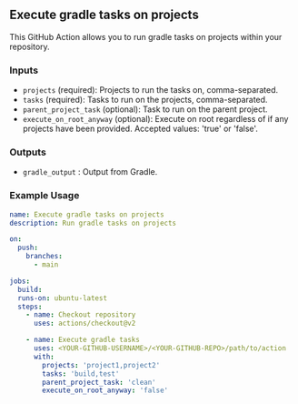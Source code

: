 ## Execute gradle tasks on projects

This GitHub Action allows you to run gradle tasks on projects within your repository.

### Inputs

-  `projects`  (required): Projects to run the tasks on, comma-separated.
-  `tasks`  (required): Tasks to run on the projects, comma-separated.
-  `parent_project_task`  (optional): Task to run on the parent project.
-  `execute_on_root_anyway`  (optional): Execute on root regardless of if any projects have been provided. Accepted values: 'true' or 'false'.

### Outputs

-  `gradle_output` : Output from Gradle.

### Example Usage
```yaml
name: Execute gradle tasks on projects
description: Run gradle tasks on projects

on:
  push:
    branches:
      - main

jobs:
  build:
  runs-on: ubuntu-latest
  steps:
    - name: Checkout repository
      uses: actions/checkout@v2

    - name: Execute gradle tasks
      uses: <YOUR-GITHUB-USERNAME>/<YOUR-GITHUB-REPO>/path/to/action
      with:
        projects: 'project1,project2'
        tasks: 'build,test'
        parent_project_task: 'clean'
        execute_on_root_anyway: 'false'
```